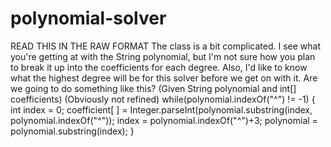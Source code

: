 # polynomial-solver
READ THIS IN THE RAW FORMAT
The class is a bit complicated.
I see what you're getting at with the String polynomial, but I'm not sure how you plan to break it up into the coefficients for each degree.
Also, I'd like to know what the highest degree will be for this solver before we get on with it. Are we going to do something like this?
(Given String polynomial and int[] coefficients) (Obviously not refined)
while(polynomial.indexOf("^") != -1) {
    int index = 0;
    coefficient[ ] = Integer.parseInt(polynomial.substring(index, polynomial.indexOf("^"));
    index = polynomial.indexOf("^")+3;
    polynomial = polynomial.substring(index);
}
